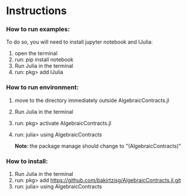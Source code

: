 # Instructions

### How to run examples:
To do so, you will need to install jupyter notebook and IJulia:
1. open the terminal
2. run: pip install notebook
3. Run Julia in the terminal
4. run: pkg> add IJulia

### How to run environment:
1. move to the directory immediately outside AlgebraicContracts.jl
2. Run Julia in the terminal
3. run: pkg> activate AlgebraicContracts.jl
4. run: julia> using AlgebraicContracts

	__Note__: the package manage should change to "(AlgebraicContracts)"

### How to install:
1. Run Julia in the terminal
2. run: pkg> add https://github.com/bakirtzisg/AlgebraicContracts.jl.git
4. run: julia> using AlgebraicContracts
